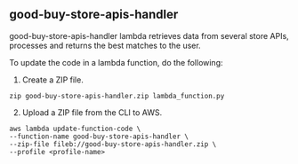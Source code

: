 ## good-buy-store-apis-handler

good-buy-store-apis-handler lambda retrieves data from several
store APIs, processes and returns the best matches to the user.

To update the code in a lambda function, do the following:
1. Create a ZIP file.
```
zip good-buy-store-apis-handler.zip lambda_function.py
```
2. Upload a ZIP file from the CLI to AWS.
```
aws lambda update-function-code \
--function-name good-buy-store-apis-handler \
--zip-file fileb://good-buy-store-apis-handler.zip \
--profile <profile-name>
```